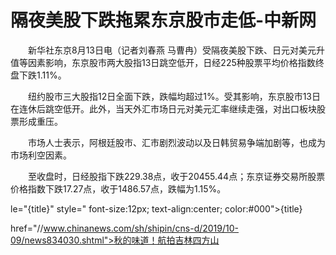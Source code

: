 # 隔夜美股下跌拖累东京股市走低-中新网

　　新华社东京8月13日电（记者刘春燕 马曹冉）受隔夜美股下跌、日元对美元升值等因素影响，东京股市两大股指13日跳空低开，日经225种股票平均价格指数终盘下跌1.11%。

　　纽约股市三大股指12日全面下跌，跌幅均超过1%。受其影响，东京股市13日在连休后跳空低开。此外，当天外汇市场日元对美元汇率继续走强，对出口板块股票形成重压。

　　市场人士表示，阿根廷股市、汇市剧烈波动以及日韩贸易争端加剧等，也成为市场利空因素。

　　至收盘时，日经股指下跌229.38点，收于20455.44点；东京证券交易所股票价格指数下跌17.27点，收于1486.57点，跌幅为1.15%。

le="{title}" style=" font-size:12px; text-align:center; color:#000">{title}

href="//www.chinanews.com/sh/shipin/cns-d/2019/10-09/news834030.shtml">秋的味道！航拍吉林四方山
